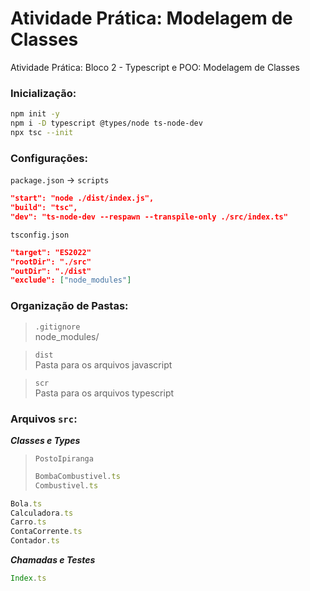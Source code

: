 # Atividade Prática: Modelagem de Classes
Atividade Prática: Bloco 2 - Typescript e POO: Modelagem de Classes

### Inicialização:
```bash
npm init -y
npm i -D typescript @types/node ts-node-dev
npx tsc --init
```

### Configurações:
`package.json` -> `scripts`  
```json
"start": "node ./dist/index.js",
"build": "tsc",
"dev": "ts-node-dev --respawn --transpile-only ./src/index.ts"
```

`tsconfig.json`  
```json
"target": "ES2022"
"rootDir": "./src"
"outDir": "./dist"
"exclude": ["node_modules"]
```

### Organização de Pastas:

>`.gitignore`   
> node_modules/

>`dist`  
> Pasta para os arquivos javascript

>`scr`  
> Pasta para os arquivos typescript  

### Arquivos `src`:
***Classes e Types***
> `PostoIpiranga`
>```typescript
>BombaCombustivel.ts
>Combustivel.ts

```typescript
Bola.ts
Calculadora.ts
Carro.ts
ContaCorrente.ts
Contador.ts
```

***Chamadas e Testes***
```typescript
Index.ts
```
